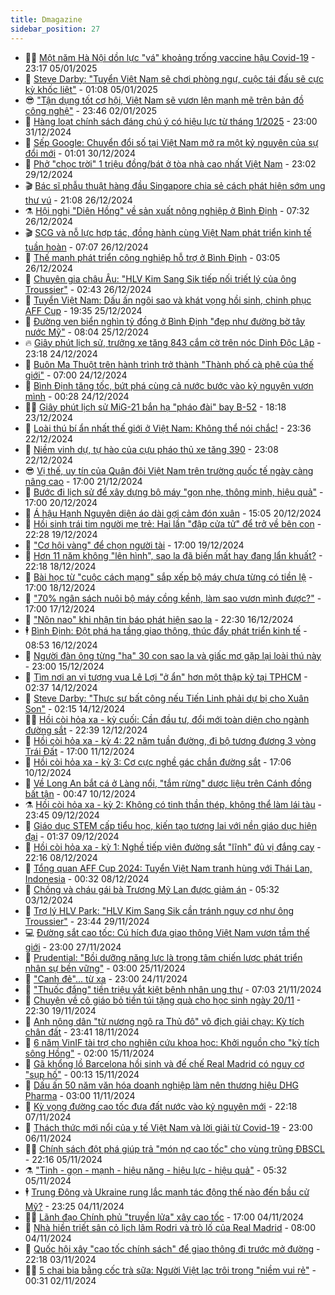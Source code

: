 ```yaml
---
title: Dmagazine
sidebar_position: 27
---
```


<!-- dantri-dmagazine:START -->
- 👨‍🏫 [Một năm Hà Nội dồn lực &quot;vá&quot; khoảng trống vaccine hậu Covid-19](https://dantri.com.vn/suc-khoe/mot-nam-ha-noi-don-luc-va-khoang-trong-vaccine-hau-covid-19-20250103193733119.htm) - 23:17 05/01/2025
- 🎡 [Steve Darby: &quot;Tuyển Việt Nam sẽ chơi phòng ngự, cuộc tái đấu sẽ cực kỳ khốc liệt&quot;](https://dantri.com.vn/the-thao/steve-darby-tuyen-viet-nam-se-choi-phong-ngu-cuoc-tai-dau-se-cuc-ky-khoc-liet-20250104120729617.htm) - 01:08 05/01/2025
- 😎 [&quot;Tận dụng tốt cơ hội, Việt Nam sẽ vươn lên mạnh mẽ trên bản đồ công nghệ&quot;](https://dantri.com.vn/xa-hoi/tan-dung-tot-co-hoi-viet-nam-se-vuon-len-manh-me-tren-ban-do-cong-nghe-20250102204626585.htm) - 23:46 02/01/2025
- 🦍 [Hàng loạt chính sách đáng chú ý có hiệu lực từ tháng 1/2025](https://dantri.com.vn/xa-hoi/hang-loat-chinh-sach-dang-chu-y-co-hieu-luc-tu-thang-12025-20241231105903537.htm) - 23:00 31/12/2024
- 🦣 [Sếp Google: Chuyển đổi số tại Việt Nam mở ra một kỷ nguyên của sự đổi mới](https://dantri.com.vn/suc-manh-so/sep-google-chuyen-doi-so-tai-viet-nam-mo-ra-mot-ky-nguyen-cua-su-doi-moi-20241227183537973.htm) - 01:01 30/12/2024
- 💼 [Phở &quot;chọc trời&quot; 1 triệu đồng/bát ở tòa nhà cao nhất Việt Nam](https://dantri.com.vn/du-lich/pho-choc-troi-1-trieu-dongbat-o-toa-nha-cao-nhat-viet-nam-20241226131502070.htm) - 23:02 29/12/2024
- 🎬 [Bác sĩ phẫu thuật hàng đầu Singapore chia sẻ cách phát hiện sớm ung thư vú](https://dantri.com.vn/suc-khoe/bac-si-phau-thuat-hang-dau-singapore-chia-se-cach-phat-hien-som-ung-thu-vu-20241225165351370.htm) - 21:08 26/12/2024
- ⚗️ [Hội nghị &quot;Diên Hồng&quot; về sản xuất nông nghiệp ở Bình Định](https://dantri.com.vn/kinh-doanh/hoi-nghi-dien-hong-ve-san-xuat-nong-nghiep-o-binh-dinh-20241220160439980.htm) - 07:32 26/12/2024
- 🎬 [SCG và nỗ lực hợp tác, đồng hành cùng Việt Nam phát triển kinh tế tuần hoàn](https://dantri.com.vn/kinh-doanh/scg-va-no-luc-hop-tac-dong-hanh-cung-viet-nam-phat-trien-kinh-te-tuan-hoan-20241226125907694.htm) - 07:07 26/12/2024
- 🤖 [Thế mạnh phát triển công nghiệp hỗ trợ ở Bình Định](https://dantri.com.vn/kinh-doanh/the-manh-phat-trien-cong-nghiep-ho-tro-o-binh-dinh-20241223183409108.htm) - 03:05 26/12/2024
- 🚦 [Chuyên gia châu Âu: &quot;HLV Kim Sang Sik tiếp nối triết lý của ông Troussier&quot;](https://dantri.com.vn/the-thao/chuyen-gia-chau-au-hlv-kim-sang-sik-tiep-noi-triet-ly-cua-ong-troussier-20241225155258909.htm) - 02:43 26/12/2024
- 🦏 [Tuyển Việt Nam: Dấu ấn ngôi sao và khát vọng hồi sinh, chinh phục AFF Cup](https://dantri.com.vn/the-thao/tuyen-viet-nam-dau-an-ngoi-sao-va-khat-vong-hoi-sinh-chinh-phuc-aff-cup-20241224193855422.htm) - 19:35 25/12/2024
- 🌁 [Đường ven biển nghìn tỷ đồng ở Bình Định &quot;đẹp như đường bờ tây nước Mỹ&quot;](https://dantri.com.vn/xa-hoi/duong-ven-bien-nghin-ty-dong-o-binh-dinh-dep-nhu-duong-bo-tay-nuoc-my-20241218184020509.htm) - 08:04 25/12/2024
- 🔥 [Giây phút lịch sử, trưởng xe tăng 843 cắm cờ trên nóc Dinh Độc Lập](https://dantri.com.vn/xa-hoi/giay-phut-lich-su-truong-xe-tang-843-cam-co-tren-noc-dinh-doc-lap-20241225010207323.htm) - 23:18 24/12/2024
- 🎊 [Buôn Ma Thuột trên hành trình trở thành &quot;Thành phố cà phê của thế giới&quot;](https://dantri.com.vn/lao-dong-viec-lam/buon-ma-thuot-tren-hanh-trinh-tro-thanh-thanh-pho-ca-phe-cua-the-gioi-20241223200604408.htm) - 07:00 24/12/2024
- 🐻 [Bình Định tăng tốc, bứt phá cùng cả nước bước vào kỷ nguyên vươn mình](https://dantri.com.vn/xa-hoi/binh-dinh-tang-toc-but-pha-cung-ca-nuoc-buoc-vao-ky-nguyen-vuon-minh-20241221155222495.htm) - 00:28 24/12/2024
- 👨‍🏫 [Giây phút lịch sử MiG-21 bắn hạ &quot;pháo đài&quot; bay B-52](https://dantri.com.vn/xa-hoi/giay-phut-lich-su-mig-21-ban-ha-phao-dai-bay-b-52-20241223175424962.htm) - 18:18 23/12/2024
- 🧰 [Loài thú bí ẩn nhất thế giới ở Việt Nam: Không thể nói chắc!](https://dantri.com.vn/xa-hoi/loai-thu-bi-an-nhat-the-gioi-o-viet-nam-khong-the-noi-chac-20241222233631025.htm) - 23:36 22/12/2024
- 💯 [Niềm vinh dự, tự hào của cựu pháo thủ xe tăng 390](https://dantri.com.vn/xa-hoi/niem-vinh-du-tu-hao-cua-cuu-phao-thu-xe-tang-390-20241220221040454.htm) - 23:08 22/12/2024
- 😎 [Vị thế, uy tín của Quân đội Việt Nam trên trường quốc tế ngày càng nâng cao](https://dantri.com.vn/xa-hoi/vi-the-uy-tin-cua-quan-doi-viet-nam-tren-truong-quoc-te-ngay-cang-nang-cao-20241220203341420.htm) - 17:00 21/12/2024
- 🤖 [Bước đi lịch sử để xây dựng bộ máy &quot;gọn nhẹ, thông minh, hiệu quả&quot;](https://dantri.com.vn/xa-hoi/buoc-di-lich-su-de-xay-dung-bo-may-gon-nhe-thong-minh-hieu-qua-20241219224402968.htm) - 17:00 20/12/2024
- 🤔 [Á hậu Hạnh Nguyên diện áo dài gợi cảm đón xuân](https://dantri.com.vn/giai-tri/a-hau-hanh-nguyen-dien-ao-dai-goi-cam-don-xuan-20241220220544685.htm) - 15:05 20/12/2024
- 💼 [Hồi sinh trái tim người mẹ trẻ: Hai lần &quot;đập cửa tử&quot; để trở về bên con](https://dantri.com.vn/suc-khoe/hoi-sinh-trai-tim-nguoi-me-tre-hai-lan-dap-cua-tu-de-tro-ve-ben-con-20241218150858486.htm) - 22:28 19/12/2024
- 🎊 [&quot;Cơ hội vàng&quot; để chọn người tài](https://dantri.com.vn/xa-hoi/co-hoi-vang-de-chon-nguoi-tai-20241219125202615.htm) - 17:00 19/12/2024
- 🦆 [Hơn 11 năm không &quot;lên hình&quot;, sao la đã biến mất hay đang lẩn khuất?](https://dantri.com.vn/xa-hoi/hon-11-nam-khong-len-hinh-sao-la-da-bien-mat-hay-dang-lan-khuat-20241218223225788.htm) - 22:18 18/12/2024
- 🦒 [Bài học từ &quot;cuộc cách mạng&quot; sắp xếp bộ máy chưa từng có tiền lệ](https://dantri.com.vn/xa-hoi/bai-hoc-tu-cuoc-cach-mang-sap-xep-bo-may-chua-tung-co-tien-le-20241217183833855.htm) - 17:00 18/12/2024
- 👺 [&quot;70% ngân sách nuôi bộ máy cồng kềnh, làm sao vươn mình được?&quot;](https://dantri.com.vn/xa-hoi/70-ngan-sach-nuoi-bo-may-cong-kenh-lam-sao-vuon-minh-duoc-20241216215941070.htm) - 17:00 17/12/2024
- 🦍 [&quot;Nôn nao&quot; khi nhận tin báo phát hiện sao la](https://dantri.com.vn/xa-hoi/non-nao-khi-nhan-tin-bao-phat-hien-sao-la-20241216214051070.htm) - 22:30 16/12/2024
- 🕴 [Bình Định: Đột phá hạ tầng giao thông, thúc đẩy phát triển kinh tế](https://dantri.com.vn/xa-hoi/binh-dinh-dot-pha-ha-tang-giao-thong-thuc-day-phat-trien-kinh-te-20241212090046549.htm) - 08:53 16/12/2024
- 🤖 [Người đàn ông từng &quot;hạ&quot; 30 con sao la và giấc mơ gặp lại loài thú này](https://dantri.com.vn/xa-hoi/nguoi-dan-ong-tung-ha-30-con-sao-la-va-giac-mo-gap-lai-loai-thu-nay-20241215204838363.htm) - 23:00 15/12/2024
- 🐲 [Tìm nơi an vị tượng vua Lê Lợi &quot;ở ẩn&quot; hơn một thập kỷ tại TPHCM](https://dantri.com.vn/xa-hoi/tim-noi-an-vi-tuong-vua-le-loi-o-an-hon-mot-thap-ky-tai-tphcm-20241213121731088.htm) - 02:37 14/12/2024
- 🦏 [Steve Darby: &quot;Thực sự bất công nếu Tiến Linh phải dự bị cho Xuân Son&quot;](https://dantri.com.vn/the-thao/steve-darby-thuc-su-bat-cong-neu-tien-linh-phai-du-bi-cho-xuan-son-20241212193332629.htm) - 02:15 14/12/2024
- 🧑‍💻 [Hồi còi hỏa xa - kỳ cuối: Cần đầu tư, đổi mới toàn diện cho ngành đường sắt](https://dantri.com.vn/xa-hoi/hoi-coi-hoa-xa-ky-cuoi-can-dau-tu-doi-moi-toan-dien-cho-nganh-duong-sat-20241212224111050.htm) - 22:39 12/12/2024
- 👺 [Hồi còi hỏa xa - kỳ 4: 22 năm tuần đường, đi bộ tương đương 3 vòng Trái Đất](https://dantri.com.vn/xa-hoi/hoi-coi-hoa-xa-ky-4-22-nam-tuan-duong-di-bo-tuong-duong-3-vong-trai-dat-20241211151845930.htm) - 17:00 11/12/2024
- 🦆 [Hồi còi hỏa xa - kỳ 3: Cơ cực nghề gác chắn đường sắt](https://dantri.com.vn/xa-hoi/hoi-coi-hoa-xa-ky-3-co-cuc-nghe-gac-chan-duong-sat-20241210203524673.htm) - 17:06 10/12/2024
- 🐘 [Về Long An bắt cá ở Làng nổi, &quot;tắm rừng&quot; dược liệu trên Cánh đồng bất tận](https://dantri.com.vn/du-lich/ve-long-an-bat-ca-o-lang-noi-tam-rung-duoc-lieu-tren-canh-dong-bat-tan-20241209190146401.htm) - 00:47 10/12/2024
- ⚗️ [Hồi còi hỏa xa - kỳ 2:  Không có tinh thần thép, không thể làm lái tàu](https://dantri.com.vn/xa-hoi/hoi-coi-hoa-xa-ky-2-khong-co-tinh-than-thep-khong-the-lam-lai-tau-20241209181815631.htm) - 23:45 09/12/2024
- 🫶 [Giáo dục STEM cấp tiểu học, kiến tạo tương lai với nền giáo dục hiện đại](https://dantri.com.vn/giao-duc/giao-duc-stem-cap-tieu-hoc-kien-tao-tuong-lai-voi-nen-giao-duc-hien-dai-20241208212442688.htm) - 01:37 09/12/2024
- 🚀 [Hồi còi hỏa xa - kỳ 1: Nghề tiếp viên đường sắt &quot;lĩnh&quot; đủ vị đắng cay](https://dantri.com.vn/xa-hoi/hoi-coi-hoa-xa-ky-1-nghe-tiep-vien-duong-sat-linh-du-vi-dang-cay-20241203224903766.htm) - 22:16 08/12/2024
- 💼 [Tổng quan AFF Cup 2024: Tuyển Việt Nam tranh hùng với Thái Lan, Indonesia](https://dantri.com.vn/the-thao/tong-quan-aff-cup-2024-tuyen-viet-nam-tranh-hung-voi-thai-lan-indonesia-20241207134355591.htm) - 00:32 08/12/2024
- 🚀 [Chồng và cháu gái bà Trương Mỹ Lan được giảm án](https://dantri.com.vn/phap-luat/chong-va-chau-gai-ba-truong-my-lan-duoc-giam-an-20241202102901256.htm) - 05:32 03/12/2024
- 🐻 [Trợ lý HLV Park: &quot;HLV Kim Sang Sik cần tránh nguy cơ như ông Troussier&quot;](https://dantri.com.vn/the-thao/tro-ly-hlv-park-hlv-kim-sang-sik-can-tranh-nguy-co-nhu-ong-troussier-20241129180702497.htm) - 23:44 29/11/2024
- 💻 [Đường sắt cao tốc: Cú hích đưa giao thông Việt Nam vươn tầm thế giới](https://dantri.com.vn/khoa-hoc-cong-nghe/duong-sat-cao-toc-cu-hich-dua-giao-thong-viet-nam-vuon-tam-the-gioi-20241126124451919.htm) - 23:00 27/11/2024
- 🎊 [Prudential: &quot;Bồi dưỡng năng lực là trọng tâm chiến lược phát triển nhân sự bền vững&quot;](https://dantri.com.vn/kinh-doanh/prudential-boi-duong-nang-luc-la-trong-tam-chien-luoc-phat-trien-nhan-su-ben-vung-20241123224351213.htm) - 03:00 25/11/2024
- 🔭 [&quot;Canh đẻ&quot;... từ xa](https://dantri.com.vn/an-sinh/canh-de-tu-xa-20241120212352018.htm) - 23:00 24/11/2024
- 🚀 [&quot;Thuốc đắng&quot; tiền triệu vắt kiệt bệnh nhân ung thư](https://dantri.com.vn/suc-khoe/thuoc-dang-tien-trieu-vat-kiet-benh-nhan-ung-thu-20241029183603903.htm) - 07:03 21/11/2024
- 🦄 [Chuyện về cô giáo bỏ tiền túi tặng quà cho học sinh ngày 20/11](https://dantri.com.vn/giao-duc/chuyen-ve-co-giao-bo-tien-tui-tang-qua-cho-hoc-sinh-ngay-2011-20241119152537698.htm) - 22:30 19/11/2024
- 🌊 [Anh nông dân &quot;từ nương ngô ra Thủ đô&quot; vô địch giải chạy: Kỳ tích chân đất](https://dantri.com.vn/suc-khoe/anh-nong-dan-tu-nuong-ngo-ra-thu-do-vo-dich-giai-chay-ky-tich-chan-dat-20241117100742476.htm) - 23:41 18/11/2024
- 🐻 [6 năm VinIF tài trợ cho nghiên cứu khoa học: Khởi nguồn cho &quot;kỳ tích sông Hồng&quot;](https://dantri.com.vn/khoa-hoc-cong-nghe/6-nam-vinif-tai-tro-cho-nghien-cuu-khoa-hoc-khoi-nguon-cho-ky-tich-song-hong-20241114104807196.htm) - 02:00 15/11/2024
- 👺 [Gã khổng lồ Barcelona hồi sinh và đế chế Real Madrid có nguy cơ &quot;sụp hố&quot;](https://dantri.com.vn/the-thao/ga-khong-lo-barcelona-hoi-sinh-va-de-che-real-madrid-co-nguy-co-sup-ho-20241114171304118.htm) - 00:13 15/11/2024
- 🫶 [Dấu ấn 50 năm văn hóa doanh nghiệp làm nên thương hiệu DHG Pharma](https://dantri.com.vn/kinh-doanh/dau-an-50-nam-van-hoa-doanh-nghiep-lam-nen-thuong-hieu-dhg-pharma-20241109120654765.htm) - 03:00 11/11/2024
- 💪 [Kỳ vọng đường cao tốc đưa đất nước vào kỷ nguyên mới](https://dantri.com.vn/xa-hoi/ky-vong-duong-cao-toc-dua-dat-nuoc-vao-ky-nguyen-moi-20241103104832575.htm) - 22:18 07/11/2024
- 🌊 [Thách thức mới nổi của y tế Việt Nam và lời giải từ Covid-19](https://dantri.com.vn/suc-khoe/thach-thuc-moi-noi-cua-y-te-viet-nam-va-loi-giai-tu-covid-19-20241105061952073.htm) - 23:00 06/11/2024
- 🧑‍🏫 [Chính sách đột phá giúp trả &quot;món nợ cao tốc&quot; cho vùng trũng ĐBSCL](https://dantri.com.vn/xa-hoi/chinh-sach-dot-pha-giup-tra-mon-no-cao-toc-cho-vung-trung-dbscl-20241103102823311.htm) - 22:16 05/11/2024
- ⚗️ [&quot;Tinh - gọn - mạnh - hiệu năng - hiệu lực - hiệu quả&quot;](https://dantri.com.vn/xa-hoi/tinh-gon-manh-hieu-nang-hieu-luc-hieu-qua-20241105120411902.htm) - 05:32 05/11/2024
- 🕴 [Trung Đông và Ukraine rung lắc mạnh tác động thế nào đến bầu cử Mỹ?](https://dantri.com.vn/the-gioi/trung-dong-va-ukraine-rung-lac-manh-tac-dong-the-nao-den-bau-cu-my-20241103171827333.htm) - 23:25 04/11/2024
- 🧑‍🏫 [Lãnh đạo Chính phủ &quot;truyền lửa&quot; xây cao tốc](https://dantri.com.vn/xa-hoi/lanh-dao-chinh-phu-truyen-lua-xay-cao-toc-20241103101809373.htm) - 17:00 04/11/2024
- 🦄 [Nhà hiền triết sân cỏ lịch lãm Rodri và trò lố của Real Madrid](https://dantri.com.vn/the-thao/nha-hien-triet-san-co-lich-lam-rodri-va-tro-lo-cua-real-madrid-20241102142956736.htm) - 08:00 04/11/2024
- 🧰 [Quốc hội xây &quot;cao tốc chính sách&quot; để giao thông đi trước mở đường](https://dantri.com.vn/xa-hoi/quoc-hoi-xay-cao-toc-chinh-sach-de-giao-thong-di-truoc-mo-duong-20241103085242576.htm) - 22:18 03/11/2024
- 🧑‍💻 [5 chai bia bằng cốc trà sữa: Người Việt lạc trôi trong &quot;niềm vui rẻ&quot;](https://dantri.com.vn/suc-khoe/5-chai-bia-bang-coc-tra-sua-nguoi-viet-lac-troi-trong-niem-vui-re-20241031153229234.htm) - 00:31 02/11/2024<!-- dantri-dmagazine:END -->
